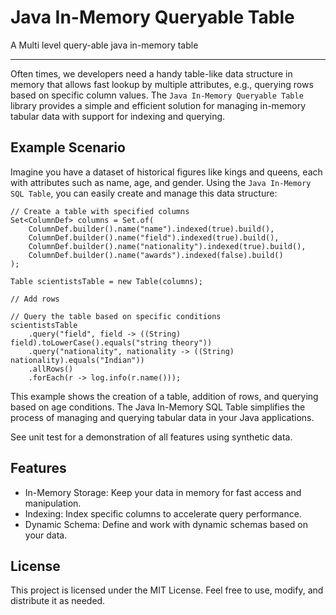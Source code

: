 # Java In-Memory Queryable Table
A Multi level query-able java in-memory table

---

Often times, we developers need a handy table-like data structure in memory that allows fast lookup by multiple attributes, e.g., querying rows based on specific column values. The `Java In-Memory Queryable Table` library provides a simple and efficient solution for managing in-memory tabular data with support for indexing and querying.

## Example Scenario

Imagine you have a dataset of historical figures like kings and queens, each with attributes such as name, age, and gender. Using the `Java In-Memory SQL Table`, you can easily create and manage this data structure:

```
// Create a table with specified columns
Set<ColumnDef> columns = Set.of(
    ColumnDef.builder().name("name").indexed(true).build(),
    ColumnDef.builder().name("field").indexed(true).build(),
    ColumnDef.builder().name("nationality").indexed(true).build(),
    ColumnDef.builder().name("awards").indexed(false).build()
);

Table scientistsTable = new Table(columns);

// Add rows 

// Query the table based on specific conditions
scientistsTable
    .query("field", field -> ((String) field).toLowerCase().equals("string theory"))
    .query("nationality", nationality -> ((String) nationality).equals("Indian"))
    .allRows()
    .forEach(r -> log.info(r.name()));

```

This example shows the creation of a table, addition of rows, and querying based on age conditions. The Java In-Memory SQL Table simplifies the process of managing and querying tabular data in your Java applications.

See unit test for a demonstration of all features using synthetic data.

## Features
* In-Memory Storage: Keep your data in memory for fast access and manipulation.
* Indexing: Index specific columns to accelerate query performance.
* Dynamic Schema: Define and work with dynamic schemas based on your data.

## License
This project is licensed under the MIT License. Feel free to use, modify, and distribute it as needed.